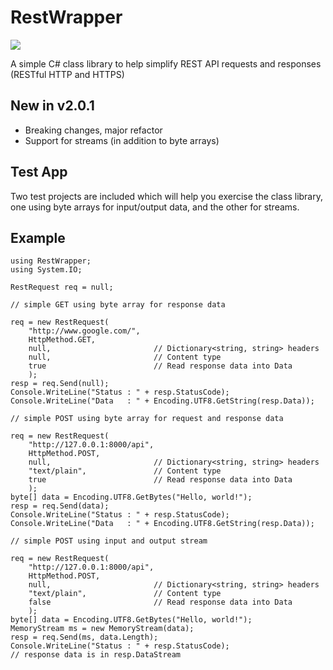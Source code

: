 # RestWrapper

[![][nuget-img]][nuget]

[nuget]:     https://www.nuget.org/packages/RestWrapper/
[nuget-img]: https://badge.fury.io/nu/Object.svg

A simple C# class library to help simplify REST API requests and responses (RESTful HTTP and HTTPS)

## New in v2.0.1

- Breaking changes, major refactor
- Support for streams (in addition to byte arrays)

## Test App

Two test projects are included which will help you exercise the class library, one using byte arrays for input/output data, and the other for streams.
 
## Example
```
using RestWrapper;
using System.IO;

RestRequest req = null;

// simple GET using byte array for response data

req = new RestRequest(
	"http://www.google.com/",
	HttpMethod.GET,
	null, 						// Dictionary<string, string> headers
	null,						// Content type
	true						// Read response data into Data
	);
resp = req.Send(null);
Console.WriteLine("Status : " + resp.StatusCode);
Console.WriteLine("Data   : " + Encoding.UTF8.GetString(resp.Data));

// simple POST using byte array for request and response data

req = new RestRequest(
	"http://127.0.0.1:8000/api",
	HttpMethod.POST,
	null, 						// Dictionary<string, string> headers
	"text/plain",				// Content type
	true						// Read response data into Data
	);
byte[] data = Encoding.UTF8.GetBytes("Hello, world!");
resp = req.Send(data);
Console.WriteLine("Status : " + resp.StatusCode);
Console.WriteLine("Data   : " + Encoding.UTF8.GetString(resp.Data));

// simple POST using input and output stream

req = new RestRequest(
	"http://127.0.0.1:8000/api",
	HttpMethod.POST,
	null, 						// Dictionary<string, string> headers
	"text/plain",				// Content type
	false						// Read response data into Data
	);
byte[] data = Encoding.UTF8.GetBytes("Hello, world!");
MemoryStream ms = new MemoryStream(data);
resp = req.Send(ms, data.Length);
Console.WriteLine("Status : " + resp.StatusCode);
// response data is in resp.DataStream
```